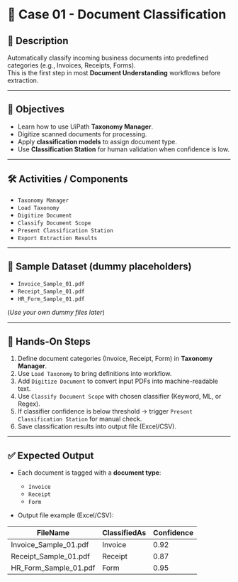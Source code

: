 # 📂 Case 01 - Document Classification

## 📄 Description
Automatically classify incoming business documents into predefined categories (e.g., Invoices, Receipts, Forms).  
This is the first step in most **Document Understanding** workflows before extraction.

---

## 🎯 Objectives
- Learn how to use UiPath **Taxonomy Manager**.  
- Digitize scanned documents for processing.  
- Apply **classification models** to assign document type.  
- Use **Classification Station** for human validation when confidence is low.

---

## 🛠️ Activities / Components
- `Taxonomy Manager`  
- `Load Taxonomy`  
- `Digitize Document`  
- `Classify Document Scope`  
- `Present Classification Station`  
- `Export Extraction Results`

---

## 📂 Sample Dataset (dummy placeholders)
- `Invoice_Sample_01.pdf`  
- `Receipt_Sample_01.pdf`  
- `HR_Form_Sample_01.pdf`

(*Use your own dummy files later*)

---

## 🚀 Hands-On Steps
1. Define document categories (Invoice, Receipt, Form) in **Taxonomy Manager**.  
2. Use `Load Taxonomy` to bring definitions into workflow.  
3. Add `Digitize Document` to convert input PDFs into machine-readable text.  
4. Use `Classify Document Scope` with chosen classifier (Keyword, ML, or Regex).  
5. If classifier confidence is below threshold → trigger `Present Classification Station` for manual check.  
6. Save classification results into output file (Excel/CSV).

---

## ✅ Expected Output
- Each document is tagged with a **document type**:  
  - `Invoice`  
  - `Receipt`  
  - `Form`  

- Output file example (Excel/CSV):

| FileName              | ClassifiedAs | Confidence |
|------------------------|--------------|------------|
| Invoice_Sample_01.pdf  | Invoice      | 0.92       |
| Receipt_Sample_01.pdf  | Receipt      | 0.87       |
| HR_Form_Sample_01.pdf  | Form         | 0.95       |
